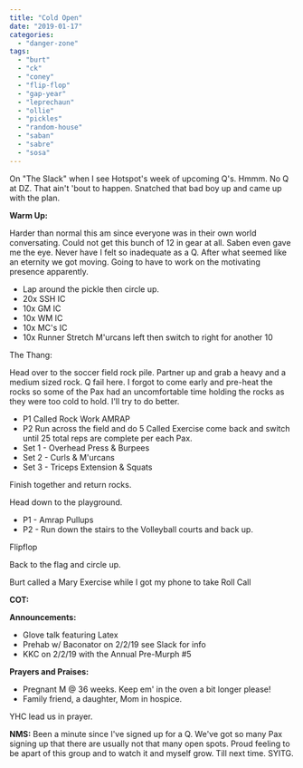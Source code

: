 ```yaml
---
title: "Cold Open"
date: "2019-01-17"
categories: 
  - "danger-zone"
tags: 
  - "burt"
  - "ck"
  - "coney"
  - "flip-flop"
  - "gap-year"
  - "leprechaun"
  - "ollie"
  - "pickles"
  - "random-house"
  - "saban"
  - "sabre"
  - "sosa"
---
```


On "The Slack" when I see Hotspot's week of upcoming Q's. Hmmm. No Q at DZ. That ain't 'bout to happen. Snatched that bad boy up and came up with the plan.

**Warm Up:**

Harder than normal this am since everyone was in their own world conversating. Could not get this bunch of 12 in gear at all. Saben even gave me the eye. Never have I felt so inadequate as a Q. After what seemed like an eternity we got moving. Going to have to work on the motivating presence apparently.

- Lap around the pickle then circle up.
- 20x SSH IC
- 10x GM IC
- 10x WM IC
- 10x MC's IC
- 10x Runner Stretch M'urcans left then switch to right for another 10

The Thang:

Head over to the soccer field rock pile. Partner up and grab a heavy and a medium sized rock. Q fail here. I forgot to come early and pre-heat the rocks so some of the Pax had an uncomfortable time holding the rocks as they were too cold to hold. I'll try to do better.

- P1 Called Rock Work AMRAP
- P2 Run across the field and do 5 Called Exercise come back and switch until 25 total reps are complete per each Pax.
- Set 1 - Overhead Press & Burpees
- Set 2 - Curls & M'urcans
- Set 3 - Triceps Extension & Squats

Finish together and return rocks.

Head down to the playground.

- P1 - Amrap Pullups
- P2 - Run down the stairs to the Volleyball courts and back up.

Flipflop

Back to the flag and circle up.

Burt called a Mary Exercise while I got my phone to take Roll Call

**COT:**

**Announcements:** 

- Glove talk featuring Latex
- Prehab w/ Baconator on 2/2/19 see Slack for info
- KKC on 2/2/19 with the Annual Pre-Murph #5

**Prayers and Praises:**

- Pregnant M @ 36 weeks. Keep em' in the oven a bit longer please!
- Family friend, a daughter, Mom in hospice.

YHC lead us in prayer.

**NMS:** Been a minute since I've signed up for a Q. We've got so many Pax signing up that there are usually not that many open spots. Proud feeling to be apart of this group and to watch it and myself grow. Till next time. SYITG.
